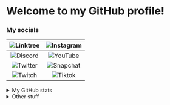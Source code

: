 # Welcome to my GitHub profile!

### My socials

|![Linktree](https://img.shields.io/badge/-Linktree-43e660?style=for-the-badge)|![Instagram](https://img.shields.io/badge/-Instagram-f70171?style=for-the-badge)|
|:---------------:|:---------------:|
|![Discord](https://img.shields.io/badge/-Discord-5562ea?style=for-the-badge)|![YouTube](https://img.shields.io/badge/-YouTube-f20000?style=for-the-badge)|
|![Twitter](https://img.shields.io/badge/-Twitter-1d9bf0?style=for-the-badge)|![Snapchat](https://img.shields.io/badge/-Snapchat-fffc00?style=for-the-badge)|
|![Twitch](https://img.shields.io/badge/-Twitch-8c44f7?style=for-the-badge)|![Tiktok](https://img.shields.io/badge/-TikTok-070707?style=for-the-badge)|

<details>
  <summary markdown="span">My GitHub stats</summary>
   
  <br></br>
  ![Gam3rBoy57's GitHub stats](https://github-readme-stats.vercel.app/api?username=gam3rboy57&show_icons=true&count_private=true&theme=tokyonight)<br></br>
  ![Top Langs](https://github-readme-stats.vercel.app/api/top-langs/?username=gam3rboy57&layout=compact)
</details>

<details>
  <summary markdown="span">Other stuff</summary>
   
  <br></br>
  ![Recent Listenings on Spotify](https://spotify-recently-played-readme.vercel.app/api?user=o8ngc9y3yfg033qpiglxhmobh)
</details>
